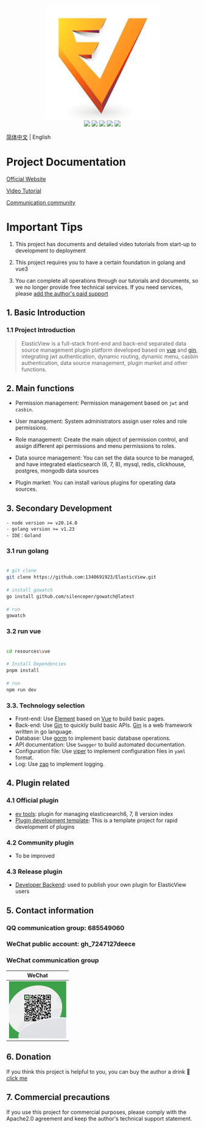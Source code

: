 
<div align=center>
<img src="https://raw.githubusercontent.com/1340691923/ElasticView/c01b67cf1f97fb543d4513d1b6a4a7eac20a8387/resources/vue/src/assets/logo.png" width="300" height="300" />
</div>
<div align=center>
<img src="https://img.shields.io/badge/golang-1.23-blue"/>
<img src="https://img.shields.io/badge/gin-1.10-lightBlue"/>
<img src="https://img.shields.io/badge/vue-3.4.31-brightgreen"/>
<img src="https://img.shields.io/badge/element--plus-2.7.6-green"/>
<img src="https://img.shields.io/badge/gorm-1.25.7-red"/>
</div>

[简体中文](./README-cn.md) | English

# Project Documentation
[Official Website](http://www.elastic-view.cn) 

[Video Tutorial](https://www.bilibili.com/video/BV12tDDYWEP2/?vd_source=d03eb2249d8310afce3f5b90c6081bb3)

[Communication community](https://txc.qq.com/products/666253)


# Important Tips

1. This project has documents and detailed video tutorials from start-up to development to deployment

2. This project requires you to have a certain foundation in golang and vue3

3. You can complete all operations through our tutorials and documents, so we no longer provide free technical services. If you need services, please [add the author's paid support](https://raw.githubusercontent.com/1340691923/ElasticView/main/resources/show_img/weixin.jpg)



## 1. Basic Introduction

### 1.1 Project Introduction

> ElasticView is a full-stack front-end and back-end separated data source management plugin platform developed based on [vue](https://vuejs.org) and [gin](https://gin-gonic.com), integrating jwt authentication, dynamic routing, dynamic menu, casbin authentication, data source management, plugin market and other functions.


## 2. Main functions

- Permission management: Permission management based on `jwt` and `casbin`.

- User management: System administrators assign user roles and role permissions.

- Role management: Create the main object of permission control, and assign different api permissions and menu permissions to roles.

- Data source management: You can set the data source to be managed, and have integrated elasticsearch (6, 7, 8), mysql, redis, clickhouse, postgres, mongodb data sources

- Plugin market: You can install various plugins for operating data sources.

## 3. Secondary Development

```
- node version >= v20.14.0
- golang version >= v1.23
- IDE：Goland
```

### 3.1 run golang


```bash

# git clone
git clone https://github.com:1340691923/ElasticView.git

# install gowatch
go install github.com/silenceper/gowatch@latest

# run
gowatch

```

### 3.2 run vue

```bash

cd resources\vue

# Install Dependencies
pnpm install

# run
npm run dev
```

### 3.3. Technology selection

- Front-end: Use [Element](https://github.com/ElemeFE/element) based on [Vue](https://vuejs.org) to build basic pages.
- Back-end: Use [Gin](https://gin-gonic.com/) to quickly build basic APIs. [Gin](https://gin-gonic.com/) is a web framework written in go language.
- Database: Use [gorm](http://gorm.cn) to implement basic database operations.
- API documentation: Use `Swagger` to build automated documentation.
- Configuration file: Use [viper](https://github.com/spf13/viper) to implement configuration files in `yaml` format.
- Log: Use [zap](https://github.com/uber-go/zap) to implement logging.

## 4. Plugin related

### 4.1 Official plugin
- [ev tools](https://github.com/1340691923/ev-tools): plugin for managing elasticsearch6, 7, 8 version index
- [Plugin development template](https://github.com/1340691923/eve-plugin-vue3-template): This is a template project for rapid development of plugins

### 4.2 Community plugin
- To be improved

### 4.3 Release plugin
- [Developer Backend](http://dev.elastic-view.cn): used to publish your own plugin for ElasticView users


## 5. Contact information

### QQ communication group: 685549060

### WeChat public account: gh_7247127deece

### WeChat communication group
| WeChat |
| :---: |
| <img width="150" src="https://raw.githubusercontent.com/1340691923/ElasticView/main/resources/show_img/weixin.jpg">



## 6. Donation

If you think this project is helpful to you, you can buy the author a drink :tropical_drink: [click me](http://www.elastic-view.cn/suporrt.html)

## 7. Commercial precautions

If you use this project for commercial purposes, please comply with the Apache2.0 agreement and keep the author's technical support statement.

